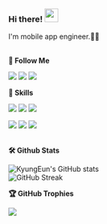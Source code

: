### Hi there! <img src="https://user-images.githubusercontent.com/74607521/209920526-d7b20ddb-fcc6-4558-aef7-a6e2a6684b49.gif" width="27px">

I'm mobile app engineer.👩‍💻
<br/><br/>

**🚀 Follow Me**

<a href="https://tech-carrot.tistory.com/"><img src="https://img.shields.io/badge/Blog-336699?logo=Bloglovin&logoColor=white"/></a>
<a href="https://www.instagram.com/dev_eun/"><img src="https://img.shields.io/badge/Instagram-8a3ab9?logo=Instagram&logoColor=white"/></a>
<a href="mailto:kyungeun.dev@gmail.com"><img src="https://img.shields.io/badge/Email-4285F4?logo=Gmail&logoColor=white"/></a>
<br/>

**💪 Skills**

<img src="https://img.shields.io/badge/Android-3DDC84?logo=Android&logoColor=white&style=flat-square"/>&nbsp;<img src="https://img.shields.io/badge/iOS-000000?logo=iOS&logoColor=white&style=flat-square"/>&nbsp;<img src="https://img.shields.io/badge/Flutter-02569B?logo=Flutter&logoColor=white&style=flat-square"/>

<img src="https://img.shields.io/badge/Kotlin-7F52FF?logo=Kotlin&logoColor=white&style=flat-square"/>&nbsp;<img src="https://img.shields.io/badge/Java-34567C?logo=CoffeeScript&logoColor=white&style=flat-square"/>&nbsp;<img src="https://img.shields.io/badge/Swift-F05138?logo=Swift&logoColor=white&style=flat-square"/>
<br/><br/>

**🛠 Github Stats**

![KyungEun's GitHub stats](https://github-readme-stats-git-masterrstaa-rickstaa.vercel.app/api?username=shruddms&show_icons=true)<br/>
![GitHub Streak](https://github-readme-streak-stats.herokuapp.com/?user=shruddms&theme=transparent)<br/>


**🏆 GitHub Trophies**

![](https://github-profile-trophy.vercel.app/?username=shruddms&theme=chalk&no-frame=false&no-bg=true&margin-w=4&row=1&column=6)<br/>
